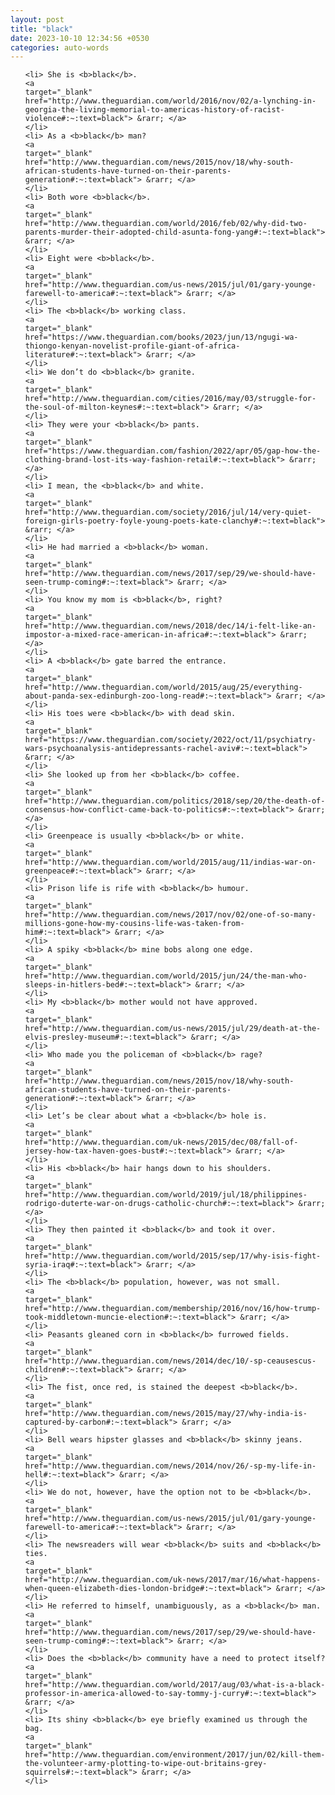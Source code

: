 ```yaml
---
layout: post
title: "black"
date: 2023-10-10 12:34:56 +0530
categories: auto-words
---
```

<ol>

    <li> She is <b>black</b>.
    <a 
    target="_blank" 
    href="http://www.theguardian.com/world/2016/nov/02/a-lynching-in-georgia-the-living-memorial-to-americas-history-of-racist-violence#:~:text=black"> &rarr; </a>
    </li>
    <li> As a <b>black</b> man?
    <a 
    target="_blank" 
    href="http://www.theguardian.com/news/2015/nov/18/why-south-african-students-have-turned-on-their-parents-generation#:~:text=black"> &rarr; </a>
    </li>
    <li> Both wore <b>black</b>.
    <a 
    target="_blank" 
    href="http://www.theguardian.com/world/2016/feb/02/why-did-two-parents-murder-their-adopted-child-asunta-fong-yang#:~:text=black"> &rarr; </a>
    </li>
    <li> Eight were <b>black</b>.
    <a 
    target="_blank" 
    href="http://www.theguardian.com/us-news/2015/jul/01/gary-younge-farewell-to-america#:~:text=black"> &rarr; </a>
    </li>
    <li> The <b>black</b> working class.
    <a 
    target="_blank" 
    href="https://www.theguardian.com/books/2023/jun/13/ngugi-wa-thiongo-kenyan-novelist-profile-giant-of-africa-literature#:~:text=black"> &rarr; </a>
    </li>
    <li> We don’t do <b>black</b> granite.
    <a 
    target="_blank" 
    href="http://www.theguardian.com/cities/2016/may/03/struggle-for-the-soul-of-milton-keynes#:~:text=black"> &rarr; </a>
    </li>
    <li> They were your <b>black</b> pants.
    <a 
    target="_blank" 
    href="https://www.theguardian.com/fashion/2022/apr/05/gap-how-the-clothing-brand-lost-its-way-fashion-retail#:~:text=black"> &rarr; </a>
    </li>
    <li> I mean, the <b>black</b> and white.
    <a 
    target="_blank" 
    href="http://www.theguardian.com/society/2016/jul/14/very-quiet-foreign-girls-poetry-foyle-young-poets-kate-clanchy#:~:text=black"> &rarr; </a>
    </li>
    <li> He had married a <b>black</b> woman.
    <a 
    target="_blank" 
    href="http://www.theguardian.com/news/2017/sep/29/we-should-have-seen-trump-coming#:~:text=black"> &rarr; </a>
    </li>
    <li> You know my mom is <b>black</b>, right?
    <a 
    target="_blank" 
    href="http://www.theguardian.com/news/2018/dec/14/i-felt-like-an-impostor-a-mixed-race-american-in-africa#:~:text=black"> &rarr; </a>
    </li>
    <li> A <b>black</b> gate barred the entrance.
    <a 
    target="_blank" 
    href="http://www.theguardian.com/world/2015/aug/25/everything-about-panda-sex-edinburgh-zoo-long-read#:~:text=black"> &rarr; </a>
    </li>
    <li> His toes were <b>black</b> with dead skin.
    <a 
    target="_blank" 
    href="https://www.theguardian.com/society/2022/oct/11/psychiatry-wars-psychoanalysis-antidepressants-rachel-aviv#:~:text=black"> &rarr; </a>
    </li>
    <li> She looked up from her <b>black</b> coffee.
    <a 
    target="_blank" 
    href="http://www.theguardian.com/politics/2018/sep/20/the-death-of-consensus-how-conflict-came-back-to-politics#:~:text=black"> &rarr; </a>
    </li>
    <li> Greenpeace is usually <b>black</b> or white.
    <a 
    target="_blank" 
    href="http://www.theguardian.com/world/2015/aug/11/indias-war-on-greenpeace#:~:text=black"> &rarr; </a>
    </li>
    <li> Prison life is rife with <b>black</b> humour.
    <a 
    target="_blank" 
    href="http://www.theguardian.com/news/2017/nov/02/one-of-so-many-millions-gone-how-my-cousins-life-was-taken-from-him#:~:text=black"> &rarr; </a>
    </li>
    <li> A spiky <b>black</b> mine bobs along one edge.
    <a 
    target="_blank" 
    href="http://www.theguardian.com/world/2015/jun/24/the-man-who-sleeps-in-hitlers-bed#:~:text=black"> &rarr; </a>
    </li>
    <li> My <b>black</b> mother would not have approved.
    <a 
    target="_blank" 
    href="http://www.theguardian.com/us-news/2015/jul/29/death-at-the-elvis-presley-museum#:~:text=black"> &rarr; </a>
    </li>
    <li> Who made you the policeman of <b>black</b> rage?
    <a 
    target="_blank" 
    href="http://www.theguardian.com/news/2015/nov/18/why-south-african-students-have-turned-on-their-parents-generation#:~:text=black"> &rarr; </a>
    </li>
    <li> Let’s be clear about what a <b>black</b> hole is.
    <a 
    target="_blank" 
    href="http://www.theguardian.com/uk-news/2015/dec/08/fall-of-jersey-how-tax-haven-goes-bust#:~:text=black"> &rarr; </a>
    </li>
    <li> His <b>black</b> hair hangs down to his shoulders.
    <a 
    target="_blank" 
    href="http://www.theguardian.com/world/2019/jul/18/philippines-rodrigo-duterte-war-on-drugs-catholic-church#:~:text=black"> &rarr; </a>
    </li>
    <li> They then painted it <b>black</b> and took it over.
    <a 
    target="_blank" 
    href="http://www.theguardian.com/world/2015/sep/17/why-isis-fight-syria-iraq#:~:text=black"> &rarr; </a>
    </li>
    <li> The <b>black</b> population, however, was not small.
    <a 
    target="_blank" 
    href="http://www.theguardian.com/membership/2016/nov/16/how-trump-took-middletown-muncie-election#:~:text=black"> &rarr; </a>
    </li>
    <li> Peasants gleaned corn in <b>black</b> furrowed fields.
    <a 
    target="_blank" 
    href="http://www.theguardian.com/news/2014/dec/10/-sp-ceausescus-children#:~:text=black"> &rarr; </a>
    </li>
    <li> The fist, once red, is stained the deepest <b>black</b>.
    <a 
    target="_blank" 
    href="http://www.theguardian.com/news/2015/may/27/why-india-is-captured-by-carbon#:~:text=black"> &rarr; </a>
    </li>
    <li> Bell wears hipster glasses and <b>black</b> skinny jeans.
    <a 
    target="_blank" 
    href="http://www.theguardian.com/news/2014/nov/26/-sp-my-life-in-hell#:~:text=black"> &rarr; </a>
    </li>
    <li> We do not, however, have the option not to be <b>black</b>.
    <a 
    target="_blank" 
    href="http://www.theguardian.com/us-news/2015/jul/01/gary-younge-farewell-to-america#:~:text=black"> &rarr; </a>
    </li>
    <li> The newsreaders will wear <b>black</b> suits and <b>black</b> ties.
    <a 
    target="_blank" 
    href="http://www.theguardian.com/uk-news/2017/mar/16/what-happens-when-queen-elizabeth-dies-london-bridge#:~:text=black"> &rarr; </a>
    </li>
    <li> He referred to himself, unambiguously, as a <b>black</b> man.
    <a 
    target="_blank" 
    href="http://www.theguardian.com/news/2017/sep/29/we-should-have-seen-trump-coming#:~:text=black"> &rarr; </a>
    </li>
    <li> Does the <b>black</b> community have a need to protect itself?
    <a 
    target="_blank" 
    href="http://www.theguardian.com/world/2017/aug/03/what-is-a-black-professor-in-america-allowed-to-say-tommy-j-curry#:~:text=black"> &rarr; </a>
    </li>
    <li> Its shiny <b>black</b> eye briefly examined us through the bag.
    <a 
    target="_blank" 
    href="http://www.theguardian.com/environment/2017/jun/02/kill-them-the-volunteer-army-plotting-to-wipe-out-britains-grey-squirrels#:~:text=black"> &rarr; </a>
    </li>